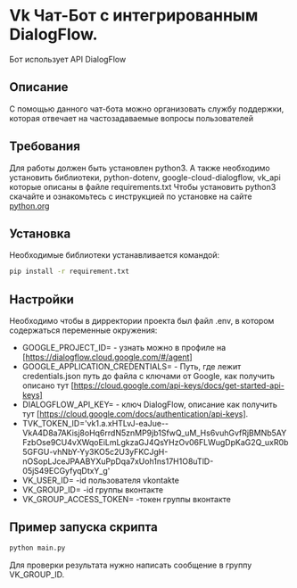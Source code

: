 # Vk Чат-Бот с интегрированным DialogFlow.
 Бот использует API DialogFlow

## Описание
С помощью данного чат-бота можно организовать службу поддержки, которая отвечает на частозадаваемые вопросы пользователей 

## Требования
Для работы должен быть установлен python3. А также необходимо установить библиотеки, python-dotenv, 
google-cloud-dialogflow, vk_api  которые описаны в файле requirements.txt
Чтобы установить python3 скачайте и ознакомьтесь с инструкцией по установке на сайте [python.org](https://www.python.org/downoloads)

## Установка
Необходимые библиотеки устанавливается командой:
```bash
pip install -r requirement.txt
```

## Настройки
Необходимо чтобы в дирректории проекта был файл .env, в котором содержаться переменные окружения:
* GOOGLE_PROJECT_ID= - узнать можно в профиле на [https://dialogflow.cloud.google.com/#/agent]
* GOOGLE_APPLICATION_CREDENTIALS= - Путь, где лежит credentials.json путь до файла с ключами от Google, как получить описано тут [https://cloud.google.com/api-keys/docs/get-started-api-keys]
* DIALOGFLOW_API_KEY= - ключ DialogFlow, описание как получить тут [https://cloud.google.com/docs/authentication/api-keys].
* TVK_TOKEN_ID='vk1.a.xHTLvJ-eaJue--VkA4D8a7AKisj8oHq6rrdN5znMP9jb1SfwQ_uM_Hs6vuhGvfRjBMNb5AYFzbOse9CU4vXWqoEiLmLgkzaGJ4QsYHzOv06FLWugDpKaG2Q_uxR0b5GFGU-vhNbY-Yy3KO5c2U3yFKCJgH-nOSopLJceJPAABYXuPpDqa7xUoh1ns17H1O8uTlD-05jS49ECGyfyqDtxY_g'
* VK_USER_ID= -id пользователя vkontakte
* VK_GROUP_ID= -id группы вконтакте
* VK_GROUP_ACCESS_TOKEN= -токен группы вконтакте

## Пример запуска скрипта
```bash
python main.py
```

Для проверки результата нужно написать сообщение в группу VK_GROUP_ID.